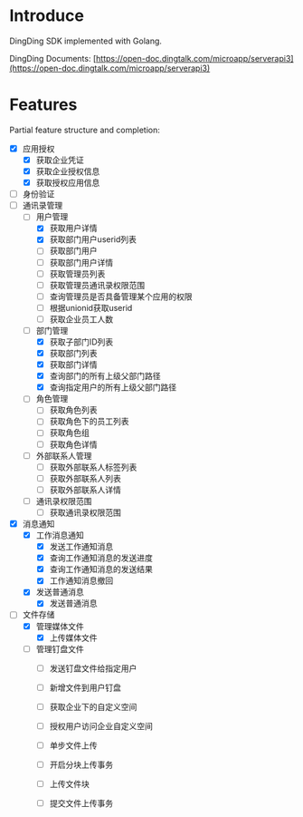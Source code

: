 # Introduce
DingDing SDK implemented with Golang.

DingDing Documents: [https://open-doc.dingtalk.com/microapp/serverapi3](https://open-doc.dingtalk.com/microapp/serverapi3)
# Features
Partial feature structure and completion:
 - [x] 应用授权
   - [x] 获取企业凭证
   - [x] 获取企业授权信息
   - [x] 获取授权应用信息
 - [ ] 身份验证
 - [ ] 通讯录管理
   - [ ] 用户管理
     - [x] 获取用户详情
     - [x] 获取部门用户userid列表
	 - [ ] 获取部门用户
	 - [ ] 获取部门用户详情
	 - [ ] 获取管理员列表
	 - [ ] 获取管理员通讯录权限范围
	 - [ ] 查询管理员是否具备管理某个应用的权限
	 - [ ] 根据unionid获取userid
	 - [ ] 获取企业员工人数
   - [ ] 部门管理
     - [x] 获取子部门ID列表
	 - [x] 获取部门列表
	 - [x] 获取部门详情
	 - [x] 查询部门的所有上级父部门路径
	 - [x] 查询指定用户的所有上级父部门路径
   - [ ] 角色管理
     - [ ] 获取角色列表
	 - [ ] 获取角色下的员工列表
	 - [ ] 获取角色组
	 - [ ] 获取角色详情
   - [ ] 外部联系人管理
     - [ ] 获取外部联系人标签列表
	 - [ ] 获取外部联系人列表
	 - [ ] 获取外部联系人详情
   - [ ] 通讯录权限范围
     - [ ] 获取通讯录权限范围
 - [x] 消息通知
   - [x] 工作消息通知
     - [x] 发送工作通知消息
	 - [x] 查询工作通知消息的发送进度
	 - [x] 查询工作通知消息的发送结果
	 - [x] 工作通知消息撤回
   - [x] 发送普通消息
     - [x] 发送普通消息
 - [ ] 文件存储
   - [x] 管理媒体文件
     - [x] 上传媒体文件
   - [ ] 管理钉盘文件
     - [ ] 发送钉盘文件给指定用户
	 - [ ] 新增文件到用户钉盘
	 - [ ] 获取企业下的自定义空间
	 - [ ] 授权用户访问企业自定义空间
	 - [ ] 单步文件上传
	 - [ ] 开启分块上传事务
	 - [ ] 上传文件块
	 - [ ] 提交文件上传事务
	 
